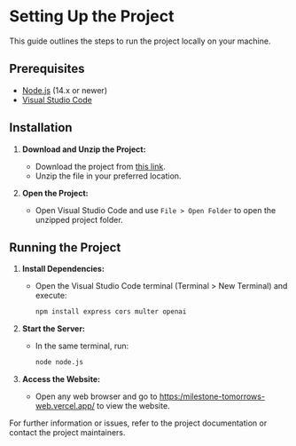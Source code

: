 # Setting Up the Project

This guide outlines the steps to run the project locally on your machine.

## Prerequisites

- [Node.js](https://nodejs.org/) (14.x or newer)
- [Visual Studio Code](https://code.visualstudio.com/)

## Installation

1. **Download and Unzip the Project:**
   - Download the project from [this link](https://drive.google.com/file/d/1gMP85zw9EJwhggc7eVYkzeA-FZISimFb/view?usp=drive_link).
   - Unzip the file in your preferred location.

2. **Open the Project:**
   - Open Visual Studio Code and use `File > Open Folder` to open the unzipped project folder.

## Running the Project

1. **Install Dependencies:**
   - Open the Visual Studio Code terminal (Terminal > New Terminal) and execute:
     ```bash
     npm install express cors multer openai
     ```

2. **Start the Server:**
   - In the same terminal, run:
     ```bash
     node node.js
     ```

3. **Access the Website:**
   - Open any web browser and go to [https:/milestone-tomorrows-web.vercel.app/](https://milestone-tomorrows-web.vercel.app/) to view the website.

For further information or issues, refer to the project documentation or contact the project maintainers.
